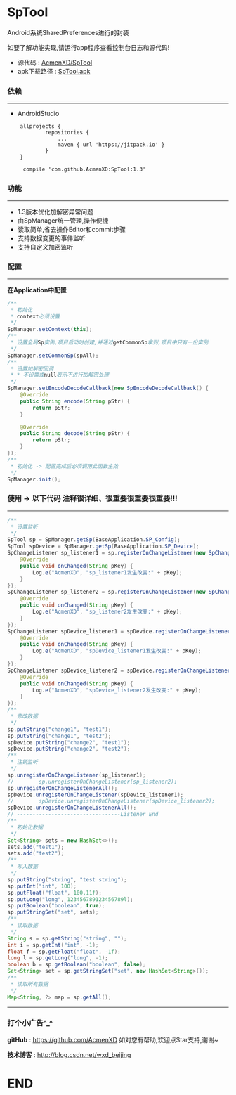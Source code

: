 # SpTool
Android系统SharedPreferences进行的封装

如要了解功能实现,请运行app程序查看控制台日志和源代码!
* 源代码 : <a href="https://github.com/AcmenXD/SpTool">AcmenXD/SpTool</a>
* apk下载路径 : <a href="https://github.com/AcmenXD/Resource/blob/master/apks/SpTool.apk">SpTool.apk</a>
### 依赖
---
- AndroidStudio
```
	allprojects {
            repositories {
                ...
                maven { url 'https://jitpack.io' }
            }
	}
```
```
	 compile 'com.github.AcmenXD:SpTool:1.3'
```
### 功能
---
- 1.3版本优化加解密异常问题
- 由SpManager统一管理,操作便捷
- 读取简单,省去操作Editor和commit步骤
- 支持数据变更的事件监听
- 支持自定义加密监听
### 配置
---
**在Application中配置**
```java
/**
 * 初始化
 * context必须设置
 */
SpManager.setContext(this);
/**
 * 设置全局Sp实例,项目启动时创建,并通过getCommonSp拿到,项目中只有一份实例
 */
SpManager.setCommonSp(spAll);
/**
 * 设置加解密回调
 * * 不设置或null表示不进行加解密处理
 */
SpManager.setEncodeDecodeCallback(new SpEncodeDecodeCallback() {
    @Override
    public String encode(String pStr) {
        return pStr;
    }

    @Override
    public String decode(String pStr) {
        return pStr;
    }
});
/**
 * 初始化 -> 配置完成后必须调用此函数生效
 */
SpManager.init();
```
### 使用 -> 以下代码 注释很详细、很重要很重要很重要!!!
---
```java
/**
 * 设置监听
 */
SpTool sp = SpManager.getSp(BaseApplication.SP_Config);
SpTool spDevice = SpManager.getSp(BaseApplication.SP_Device);
SpChangeListener sp_listener1 = sp.registerOnChangeListener(new SpChangeListener() {
    @Override
    public void onChanged(String pKey) {
        Log.e("AcmenXD", "sp_listener1发生改变:" + pKey);
    }
});
SpChangeListener sp_listener2 = sp.registerOnChangeListener(new SpChangeListener() {
    @Override
    public void onChanged(String pKey) {
        Log.e("AcmenXD", "sp_listener2发生改变:" + pKey);
    }
});
SpChangeListener spDevice_listener1 = spDevice.registerOnChangeListener(new SpChangeListener() {
    @Override
    public void onChanged(String pKey) {
        Log.e("AcmenXD", "spDevice_listener1发生改变:" + pKey);
    }
});
SpChangeListener spDevice_listener2 = spDevice.registerOnChangeListener(new SpChangeListener() {
    @Override
    public void onChanged(String pKey) {
        Log.e("AcmenXD", "spDevice_listener2发生改变:" + pKey);
    }
});
/**
 * 修改数据
 */
sp.putString("change1", "test1");
sp.putString("change1", "test2");
spDevice.putString("change2", "test1");
spDevice.putString("change2", "test2");
/**
 * 注销监听
 */
sp.unregisterOnChangeListener(sp_listener1);
//        sp.unregisterOnChangeListener(sp_listener2);
sp.unregisterOnChangeListenerAll();
spDevice.unregisterOnChangeListener(spDevice_listener1);
//        spDevice.unregisterOnChangeListener(spDevice_listener2);
spDevice.unregisterOnChangeListenerAll();
// ---------------------------------Listener End
/**
 * 初始化数据
 */
Set<String> sets = new HashSet<>();
sets.add("test1");
sets.add("test2");
/**
 * 写入数据
 */
sp.putString("string", "test string");
sp.putInt("int", 100);
sp.putFloat("float", 100.11f);
sp.putLong("long", 123456789123456789l);
sp.putBoolean("boolean", true);
sp.putStringSet("set", sets);
/**
 * 读取数据
 */
String s = sp.getString("string", "");
int i = sp.getInt("int", -1);
float f = sp.getFloat("float", -1f);
long l = sp.getLong("long", -1);
boolean b = sp.getBoolean("boolean", false);
Set<String> set = sp.getStringSet("set", new HashSet<String>());
/**
 * 读取所有数据
 */
Map<String, ?> map = sp.getAll();
```
---
### 打个小广告^_^
**gitHub** : https://github.com/AcmenXD   如对您有帮助,欢迎点Star支持,谢谢~

**技术博客** : http://blog.csdn.net/wxd_beijing
# END